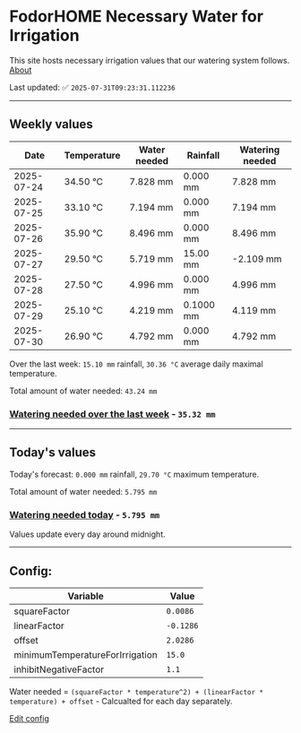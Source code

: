 # FodorHOME Necessary Water for Irrigation

This site hosts necessary irrigation values that our watering system follows. [About](https://github.com/redyau/irrigation)

Last updated: ✅ `2025-07-31T09:23:31.112236`

---

## Weekly values

| Date | Temperature | Water needed | Rainfall | Watering needed |
|-----|-----|-----|-----|-----|
| 2025-07-24 | 34.50 °C | 7.828 mm | 0.000 mm | 7.828 mm |
| 2025-07-25 | 33.10 °C | 7.194 mm | 0.000 mm | 7.194 mm |
| 2025-07-26 | 35.90 °C | 8.496 mm | 0.000 mm | 8.496 mm |
| 2025-07-27 | 29.50 °C | 5.719 mm | 15.00 mm | -2.109 mm |
| 2025-07-28 | 27.50 °C | 4.996 mm | 0.000 mm | 4.996 mm |
| 2025-07-29 | 25.10 °C | 4.219 mm | 0.1000 mm | 4.119 mm |
| 2025-07-30 | 26.90 °C | 4.792 mm | 0.000 mm | 4.792 mm |


Over the last week: `15.10 mm` rainfall, `30.36 °C` average daily maximal temperature.

Total amount of water needed: `43.24 mm`

### [Watering needed over the last week](lastweek.txt) - `35.32 mm`

---

## Today's values

Today's forecast: `0.000 mm` rainfall, `29.70 °C` maximum temperature.

Total amount of water needed: `5.795 mm`

### [Watering needed today](today.txt) - `5.795 mm`

Values update every day around midnight.

---

## Config:

| Variable | Value |
|-----|-----|
| squareFactor | `0.0086` |
| linearFactor | `-0.1286` |
| offset | `2.0286` |
| minimumTemperatureForIrrigation | `15.0` |
| inhibitNegativeFactor | `1.1` |

Water needed = `(squareFactor * temperature^2) + (linearFactor * temperature) + offset` - Calcualted for each day separately.

[Edit config](https://github.com/RedyAu/irrigation/edit/main/config.json)
